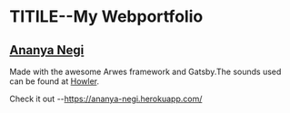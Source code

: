 # TITILE--My Webportfolio
## [Ananya Negi](https://ananya-negi.herokuapp.com/)
Made with the awesome Arwes framework and Gatsby.The sounds used can be found at [Howler](https://howlerjs.com/).

Check it out --https://ananya-negi.herokuapp.com/

